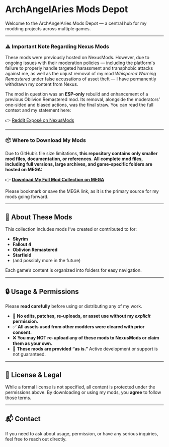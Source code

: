# ArchAngelAries Mods Depot

Welcome to the ArchAngelAries Mods Depot — a central hub for my modding projects across multiple games.

---

### ⚠️ Important Note Regarding Nexus Mods

These mods were previously hosted on NexusMods. However, due to ongoing issues with their moderation policies — including the platform's failure to properly handle targeted harassment and transphobic attacks against me, as well as the unjust removal of my mod *Whispered Warning Remastered* under false accusations of asset theft — I have permanently withdrawn my content from Nexus.

The mod in question was an **ESP-only** rebuild and enhancement of a previous Oblivion Remastered mod. Its removal, alongside the moderators' one-sided and biased actions, was the final straw. You can read the full context and my statement here:

👉 [Reddit Exposé on NexusMods](https://www.reddit.com/user/ArchAngelAries/comments/1kem7ou)

---

### 📦 Where to Download My Mods

Due to GitHub’s file size limitations, **this repository contains only smaller mod files, documentation, or references**.
**All complete mod files, including full versions, large archives, and game-specific folders are hosted on MEGA:**

👉 **[Download My Full Mod Collection on MEGA](https://mega.nz/folder/Rr5B0ZQL#OXz5gU7oHyzsDv6Qga7K-g)**

Please bookmark or save the MEGA link, as it is the primary source for my mods going forward.

---

## 🧹 About These Mods

This collection includes mods I’ve created or contributed to for:

* **Skyrim**
* **Fallout 4**
* **Oblivion Remastered**
* **Starfield**
* (and possibly more in the future)

Each game’s content is organized into folders for easy navigation.

---

## 🔒 Usage & Permissions

Please **read carefully** before using or distributing any of my work.

* 🚫 **No edits, patches, re-uploads, or asset use without my *explicit* permission.**
* ✅ **All assets used from other modders were cleared with prior consent.**
* ❌ **You may NOT re-upload any of these mods to NexusMods or claim them as your own.**
* 📂 **These mods are provided “as is.”** Active development or support is not guaranteed.

---

## 📝 License & Legal

While a formal license is not specified, all content is protected under the permissions above.
By downloading or using my mods, you **agree** to follow those terms.

---

## 📬 Contact

If you need to ask about usage, permission, or have any serious inquiries, feel free to reach out directly.

